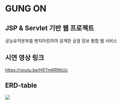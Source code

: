 # GUNG ON  
## JSP & Servlet 기반 웹 프로젝트  
궁능유적본부를 벤치마킹하여 설계한 궁궐 정보 통합 웹 서비스  

## 시연 영상 링크
https://youtu.be/H5TmKR9tiUc

## ERD-table
![](imges/GungOnERD.png)
